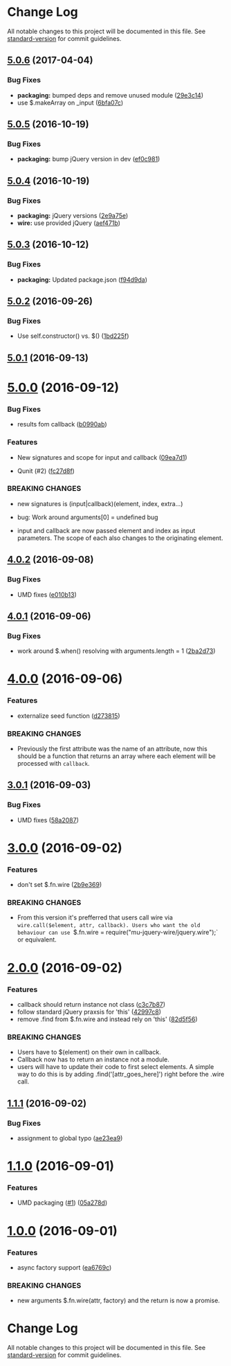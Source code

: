 # Change Log

All notable changes to this project will be documented in this file. See [standard-version](https://github.com/conventional-changelog/standard-version) for commit guidelines.

<a name="5.0.6"></a>
## [5.0.6](https://github.com/mu-lib/mu-jquery-wire/compare/v5.0.5...v5.0.6) (2017-04-04)


### Bug Fixes

* **packaging:** bumped deps and remove unused module ([29e3c14](https://github.com/mu-lib/mu-jquery-wire/commit/29e3c14))
* use $.makeArray on _input ([6bfa07c](https://github.com/mu-lib/mu-jquery-wire/commit/6bfa07c))



<a name="5.0.5"></a>
## [5.0.5](https://github.com/mu-lib/mu-jquery-wire/compare/v5.0.4...v5.0.5) (2016-10-19)


### Bug Fixes

* **packaging:** bump jQuery version in dev ([ef0c981](https://github.com/mu-lib/mu-jquery-wire/commit/ef0c981))



<a name="5.0.4"></a>
## [5.0.4](https://github.com/mu-lib/mu-jquery-wire/compare/v5.0.3...v5.0.4) (2016-10-19)


### Bug Fixes

* **packaging:** jQuery versions ([2e9a75e](https://github.com/mu-lib/mu-jquery-wire/commit/2e9a75e))
* **wire:** use provided jQuery ([aef471b](https://github.com/mu-lib/mu-jquery-wire/commit/aef471b))



<a name="5.0.3"></a>
## [5.0.3](https://github.com/mu-lib/mu-jquery-wire/compare/v5.0.2...v5.0.3) (2016-10-12)


### Bug Fixes

* **packaging:** Updated package.json ([f94d9da](https://github.com/mu-lib/mu-jquery-wire/commit/f94d9da))



<a name="5.0.2"></a>
## [5.0.2](https://github.com/mu-lib/mu-jquery-wire/compare/v5.0.1...v5.0.2) (2016-09-26)


### Bug Fixes

* Use self.constructor() vs. $() ([1bd225f](https://github.com/mu-lib/mu-jquery-wire/commit/1bd225f))



<a name="5.0.1"></a>
## [5.0.1](https://github.com/mu-lib/mu-jquery-wire/compare/v5.0.0...v5.0.1) (2016-09-13)



<a name="5.0.0"></a>
# [5.0.0](https://github.com/mu-lib/mu-jquery-wire/compare/v4.0.2...v5.0.0) (2016-09-12)


### Bug Fixes

* results fom callback ([b0990ab](https://github.com/mu-lib/mu-jquery-wire/commit/b0990ab))


### Features

* New signatures and scope for input and callback ([09ea7d1](https://github.com/mu-lib/mu-jquery-wire/commit/09ea7d1))


* Qunit (#2) ([fc27d8f](https://github.com/mu-lib/mu-jquery-wire/commit/fc27d8f))


### BREAKING CHANGES

* new signatures is (input|callback)(element, index,
extra...)

* bug: Work around arguments[0] = undefined bug
* input and callback are now passed element and index as
input parameters. The scope of each also changes to the originating
element.



<a name="4.0.2"></a>
## [4.0.2](https://github.com/mu-lib/mu-jquery-wire/compare/v4.0.1...v4.0.2) (2016-09-08)


### Bug Fixes

* UMD fixes ([e010b13](https://github.com/mu-lib/mu-jquery-wire/commit/e010b13))



<a name="4.0.1"></a>
## [4.0.1](https://github.com/mu-lib/mu-jquery-wire/compare/v4.0.0...v4.0.1) (2016-09-06)


### Bug Fixes

* work around $.when() resolving with arguments.length = 1 ([2ba2d73](https://github.com/mu-lib/mu-jquery-wire/commit/2ba2d73))



<a name="4.0.0"></a>
# [4.0.0](https://github.com/mu-lib/mu-jquery-wire/compare/v3.0.1...v4.0.0) (2016-09-06)


### Features

* externalize seed function ([d273815](https://github.com/mu-lib/mu-jquery-wire/commit/d273815))


### BREAKING CHANGES

* Previously the first attribute was the name of an
attribute, now this should be a function that returns an array where each
element will be processed with `callback`.



<a name="3.0.1"></a>
## [3.0.1](https://github.com/mu-lib/mu-jquery-wire/compare/v3.0.0...v3.0.1) (2016-09-03)


### Bug Fixes

* UMD fixes ([58a2087](https://github.com/mu-lib/mu-jquery-wire/commit/58a2087))



<a name="3.0.0"></a>
# [3.0.0](https://github.com/mu-lib/mu-jquery-wire/compare/v2.0.0...v3.0.0) (2016-09-02)


### Features

* don't set $.fn.wire ([2b9e369](https://github.com/mu-lib/mu-jquery-wire/commit/2b9e369))


### BREAKING CHANGES

* From this version it's prefferred that users call wire
via `wire.call($element, attr, callback). Users who want the old behaviour
can use `$.fn.wire = require("mu-jquery-wire/jquery.wire");` or equivalent.



<a name="2.0.0"></a>
# [2.0.0](https://github.com/mu-lib/mu-jquery-wire/compare/v1.1.1...v2.0.0) (2016-09-02)


### Features

* callback should return instance not class ([c3c7b87](https://github.com/mu-lib/mu-jquery-wire/commit/c3c7b87))
* follow standard jQuery praxsis for 'this' ([42997c8](https://github.com/mu-lib/mu-jquery-wire/commit/42997c8))
* remove .find from $.fn.wire and instead rely on 'this' ([82d5f56](https://github.com/mu-lib/mu-jquery-wire/commit/82d5f56))


### BREAKING CHANGES

* Users have to $(element) on their own in callback.
* Callback now has to return an instance not a module.
* users will have to update their code to first select
elements. A simple way to do this is by adding .find('[attr_goes_here]')
right before the .wire call.



<a name="1.1.1"></a>
## [1.1.1](https://github.com/mu-lib/mu-jquery-wire/compare/v1.1.0...v1.1.1) (2016-09-02)


### Bug Fixes

* assignment to global typo ([ae23ea9](https://github.com/mu-lib/mu-jquery-wire/commit/ae23ea9))



<a name="1.1.0"></a>
# [1.1.0](https://github.com/mu-lib/mu-jquery-wire/compare/v1.0.0...v1.1.0) (2016-09-01)


### Features

* UMD packaging ([#1](https://github.com/mu-lib/mu-jquery-wire/issues/1)) ([05a278d](https://github.com/mu-lib/mu-jquery-wire/commit/05a278d))



<a name="1.0.0"></a>
# [1.0.0](https://github.com/mu-lib/mu-jquery-wire/compare/v0.0.1...v1.0.0) (2016-09-01)


### Features

* async factory support ([ea6769c](https://github.com/mu-lib/mu-jquery-wire/commit/ea6769c))


### BREAKING CHANGES

* new arguments $.fn.wire(attr, factory) and the return is
now a promise.



# Change Log

All notable changes to this project will be documented in this file. See [standard-version](https://github.com/conventional-changelog/standard-version) for commit guidelines.
